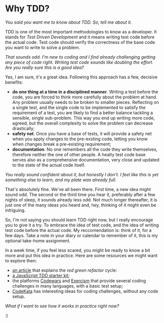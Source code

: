 # Why TDD?

_You said you want me to know about TDD. So, tell me about it._

TDD is one of the most important methodologies to know as a developer. It stands for _Test Driven Development_ and it means writing test code before the actual code. Test code should verify the correctness of the base code you want to write to solve a problem.

_That sounds odd. I'm new to coding and I find already challenging getting any piece of code right. Writing test code sounds like doubling the effort. Are you really sure this is a good idea?_

Yes, I am sure, it's a great idea. Following this approach has a few, decisive benefits:

- **do one thing at a time in a disciplined manner**. Writing a test before the code, you are forced to think more carefully about the problem at hand. Any problem usually needs to be broken to smaller pieces. Reflecting on a single test, and the single code to be implemented to satisfy the requirement of a test, you are likely to find a better balance tackling a sensible, single sub-problem. This way you end up writing more code, agreed, but the overall complexity to solve the problem can decrease drastically;
- **safety net**. Once you have a base of tests, it will provide a safety net when you apply changes to the pre-exsting code, letting you know when changes break a pre-existing requirement;
- **documentation**. No one remembers all the code they write themselves, therefore neither the one of other people. A healty test code base serves also as a comprehensive documentation, very close and updated to the state of the actual code itself.

_You really sound confident about it, but honestly I don't. I feel like this is yet something else to learn, and my plate was already full._

That's absolutely fine. We've all been there. First time, a new idea might sound odd. The second or the third time you hear it, preferably after a few nights of sleep, it sounds already less odd. Not much longer thereafter, it is just one of the many ideas you heard and, hey, thinking of it might even be intriguing.

So, I'm not saying you should learn TDD right now, but I really encourage you to give it a try. To embrace the idea of test code, and the idea of writing test code before the actual code. My reccomendation is: think of it, for a few days. Take a note in your diary or calendar to remember of it, this is my optional take-home assignment.

In a week time, if you feel less scared, you might be ready to know a bit more and put this idea in practice. Here are some resources we might want to explore then:

- [an article](https://www.codecademy.com/article/tdd-red-green-refactor) that explains the _red green refactor_ cycle:
- [a JavaScript TDD starter kit](https://github.com/CodingBlackFemales/tdd-js-starter);
- the platforms [Codewars](https://www.codewars.com) and [Exercism](https://exercism.org) that provide several coding challenges in many languages, with a basic test setup;
- [CodeKata](http://codekata.com) has interesting ideas for coding challenges, without any code setup.

_What if I want to see how it works in practice right now?_

:)
